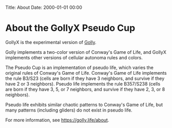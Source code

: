 Title: About
Date: 2000-01-01 00:00

# About the GollyX Pseudo Cup

GollyX is the experimental version of [Golly](https://golly.life).

Golly implements a two-color version of Conway's Game of Life, and GollyX implements
other versions of cellular autonoma rules and colors.

The Pseudo Cup is an implementation of pseudo life, which varies the original rules
of Conway's Game of Life. Conway's Game of Life implements the rule B3/S23 (cells are
born if they have 3 neighbors, and survive if they have 2 or 3 neighbors). Pseudo life
implements the rule B357/S238 (cells are born if they have 3, 5, or 7 neighbors,
and survive if they have 2, 3, or 8 neighbors).

Pseudo life exhibits similar chaotic patterns to Conway's Game of Life, but many
patterns (including gliders) do not exist in pseudo life.

For more information, see <https://golly.life/about>.
